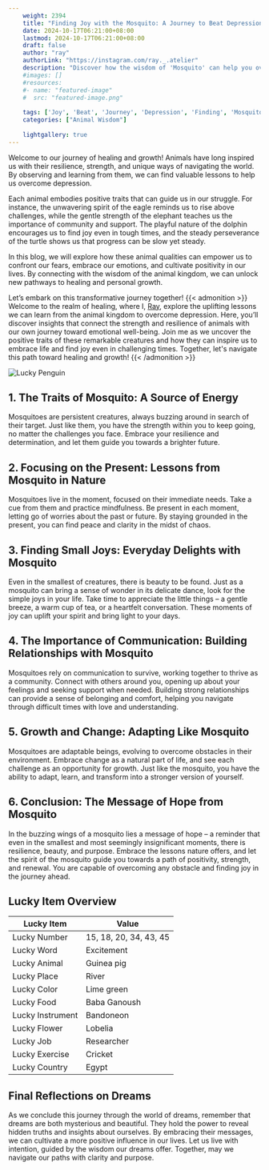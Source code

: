 ```yaml
---
    weight: 2394
    title: "Finding Joy with the Mosquito: A Journey to Beat Depression"  # Assuming 'title' column exists
    date: 2024-10-17T06:21:00+08:00
    lastmod: 2024-10-17T06:21:00+08:00
    draft: false
    author: "ray"
    authorLink: "https://instagram.com/ray._.atelier"
    description: "Discover how the wisdom of 'Mosquito' can help you overcome depression and find joy in your life journey."
    #images: []
    #resources:
    #- name: "featured-image"
    #  src: "featured-image.png"
    
    tags: ['Joy', 'Beat', 'Journey', 'Depression', 'Finding', 'Mosquito']
    categories: ["Animal Wisdom"]
    
    lightgallery: true
---
```

    
Welcome to our journey of healing and growth! Animals have long inspired us with their resilience, strength, and unique ways of navigating the world. By observing and learning from them, we can find valuable lessons to help us overcome depression.

Each animal embodies positive traits that can guide us in our struggle. For instance, the unwavering spirit of the eagle reminds us to rise above challenges, while the gentle strength of the elephant teaches us the importance of community and support. The playful nature of the dolphin encourages us to find joy even in tough times, and the steady perseverance of the turtle shows us that progress can be slow yet steady.

In this blog, we will explore how these animal qualities can empower us to confront our fears, embrace our emotions, and cultivate positivity in our lives. By connecting with the wisdom of the animal kingdom, we can unlock new pathways to healing and personal growth.

Let’s embark on this transformative journey together!
{{< admonition >}}
Welcome to the realm of healing, where I, [Ray](https://instagram.com/ray._.atelier), explore the uplifting lessons we can learn from the animal kingdom to overcome depression. Here, you’ll discover insights that connect the strength and resilience of animals with our own journey toward emotional well-being. Join me as we uncover the positive traits of these remarkable creatures and how they can inspire us to embrace life and find joy even in challenging times. Together, let's navigate this path toward healing and growth!
{{< /admonition >}}

![Lucky Penguin](https://cdn.pixabay.com/photo/2024/09/07/02/34/penguins-9028827_1280.jpg "Lucky Penguin")

## 1. The Traits of Mosquito: A Source of Energy
Mosquitoes are persistent creatures, always buzzing around in search of their target. Just like them, you have the strength within you to keep going, no matter the challenges you face. Embrace your resilience and determination, and let them guide you towards a brighter future.

## 2. Focusing on the Present: Lessons from Mosquito in Nature
Mosquitoes live in the moment, focused on their immediate needs. Take a cue from them and practice mindfulness. Be present in each moment, letting go of worries about the past or future. By staying grounded in the present, you can find peace and clarity in the midst of chaos.

## 3. Finding Small Joys: Everyday Delights with Mosquito
Even in the smallest of creatures, there is beauty to be found. Just as a mosquito can bring a sense of wonder in its delicate dance, look for the simple joys in your life. Take time to appreciate the little things – a gentle breeze, a warm cup of tea, or a heartfelt conversation. These moments of joy can uplift your spirit and bring light to your days.

## 4. The Importance of Communication: Building Relationships with Mosquito
Mosquitoes rely on communication to survive, working together to thrive as a community. Connect with others around you, opening up about your feelings and seeking support when needed. Building strong relationships can provide a sense of belonging and comfort, helping you navigate through difficult times with love and understanding.

## 5. Growth and Change: Adapting Like Mosquito
Mosquitoes are adaptable beings, evolving to overcome obstacles in their environment. Embrace change as a natural part of life, and see each challenge as an opportunity for growth. Just like the mosquito, you have the ability to adapt, learn, and transform into a stronger version of yourself.

## 6. Conclusion: The Message of Hope from Mosquito
In the buzzing wings of a mosquito lies a message of hope – a reminder that even in the smallest and most seemingly insignificant moments, there is resilience, beauty, and purpose. Embrace the lessons nature offers, and let the spirit of the mosquito guide you towards a path of positivity, strength, and renewal. You are capable of overcoming any obstacle and finding joy in the journey ahead.


## Lucky Item Overview
| Lucky Item          | Value              |
|---------------|--------------------|
| Lucky Number        | 15, 18, 20, 34, 43, 45  |
| Lucky Word          | Excitement |
| Lucky Animal        | Guinea pig |
| Lucky Place         | River     |
| Lucky Color         | Lime green     |
| Lucky Food          | Baba Ganoush      |
| Lucky Instrument    | Bandoneon |
| Lucky Flower        | Lobelia    |
| Lucky Job           | Researcher       |
| Lucky Exercise      | Cricket  |
| Lucky Country       | Egypt    |


##  Final Reflections on Dreams

As we conclude this journey through the world of dreams, remember that dreams are both mysterious and beautiful. They hold the power to reveal hidden truths and insights about ourselves. By embracing their messages, we can cultivate a more positive influence in our lives. Let us live with intention, guided by the wisdom our dreams offer. Together, may we navigate our paths with clarity and purpose.
